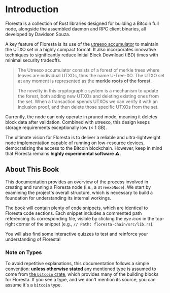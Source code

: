 # Introduction

Floresta is a collection of Rust libraries designed for building a Bitcoin full node, alongside the assembled daemon and RPC client binaries, all developed by Davidson Souza.

A key feature of Floresta is its use of the [utreexo accumulator](https://eprint.iacr.org/2019/611) to maintain the UTXO set in a highly compact format. It also incorporates innovative techniques to significantly reduce Initial Block Download (IBD) times with minimal security tradeoffs.

> The Utreexo accumulator consists of a forest of merkle trees where leaves are individual UTXOs, thus the name U-Tree-XO. The UTXO set at any moment is represented as the **merkle roots of the forest**.
> 
> The novelty in this cryptographic system is a mechanism to update the forest, both adding new UTXOs and deleting existing ones from the set. When a transaction spends UTXOs we can verify it with an inclusion proof, and then delete those specific UTXOs from the set.

Currently, the node can only operate in pruned mode, meaning it deletes block data after validation. Combined with utreexo, this design keeps storage requirements exceptionally low (< 1 GB).

The ultimate vision for Floresta is to deliver a reliable and ultra-lightweight node implementation capable of running on low-resource devices, democratizing the access to the Bitcoin blockchain. However, keep in mind that Floresta remains **highly experimental software** ⚠️.

## About This Book

This documentation provides an overview of the process involved in creating and running a Floresta node (i.e., a `UtreexoNode`). We start by examining the project's overall structure, which is necessary to build a foundation for understanding its internal workings.

The book will contain plenty of code snippets, which are identical to Floresta code sections. Each snippet includes a commented path referencing its corresponding file, visible by clicking the _eye icon_ in the top-right corner of the snippet (e.g., `// Path: floresta-chain/src/lib.rs`).

You will also find some interactive quizzes to test and reinforce your understanding of Floresta!

### Note on Types

To avoid repetitive explanations, this documentation follows a simple convention: **unless otherwise stated** any mentioned type is assumed to come from [the `bitcoin` crate](https://github.com/rust-bitcoin/rust-bitcoin/tree/master), which provides many of the building blocks for Floresta. If you see a type, and we don't mention its source, you can assume it's a `bitcoin` type.
